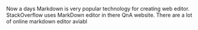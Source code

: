 Now a days Markdown is very popular technology for creating web editor. StackOverflow uses MarkDown editor in there QnA website. There are a lot of online markdown editor aviabl
<!--stackedit_data:
eyJoaXN0b3J5IjpbLTg0Mjg5NTUwNl19
-->